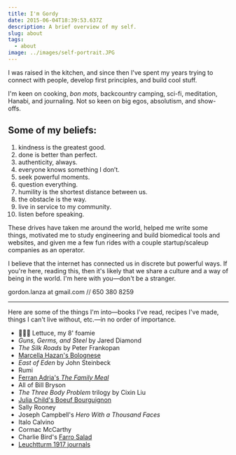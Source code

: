 ```yaml
---
title: I'm Gordy
date: 2015-06-04T18:39:53.637Z
description: A brief overview of my self.
slug: about
tags:
  - about
image: ../images/self-portrait.JPG
---
```


I was raised in the kitchen, and since then I've spent my years trying to connect with people, develop first principles, and build cool stuff.

I'm keen on cooking, _bon mots_, backcountry camping, sci-fi, meditation, Hanabi, and journaling. Not so keen on big egos, absolutism, and show-offs.

## Some of my beliefs:

1. kindness is the greatest good.
2. done is better than perfect.
3. authenticity, always.
4. everyone knows something I don’t.
5. seek powerful moments.
6. question everything.
7. humility is the shortest distance between us.
8. the obstacle is the way.
9. live in service to my community.
10. listen before speaking.

These drives have taken me around the world, helped me write some things, motivated me to study engineering and build biomedical tools and websites, and given me a few fun rides with a couple startup/scaleup companies as an operator.

I believe that the internet has connected us in discrete but powerful ways. If you're here, reading this, then it's likely that we share a culture and a way of being in the world. I'm here with you—don't be a stranger.

gordon.lanza at gmail.com // 650 380 8259

---

Here are some of the things I'm into—books I've read, recipes I've made, things I can't live without, etc.—in no order of importance.

- 🏄🏻‍♂️ Lettuce, my 8' foamie
- _Guns, Germs, and Steel_ by Jared Diamond
- _The Silk Roads_ by Peter Frankopan
- [Marcella Hazan's Bolognese](https://cooking.nytimes.com/recipes/1015181-marcella-hazans-bolognese-sauce)
- _East of Eden_ by John Steinbeck
- Rumi
- [Ferran Adria's _The Family Meal_](https://www.goodreads.com/book/show/11955187-the-family-meal)
- All of Bill Bryson
- _The Three Body Problem_ trilogy by Cixin Liu
- [Julia Child's Boeuf Bourguignon](https://www.tablespoon.com/recipes/julia-childs-beef-bourguignon/cdda3ccc-3623-4363-8095-aaca1a3f8313)
- Sally Rooney
- Joseph Campbell's _Hero With a Thousand Faces_
- Italo Calvino
- Cormac McCarthy
- Charlie Bird's [Farro Salad](https://cooking.nytimes.com/recipes/1015843-charlie-birds-farro-salad)
- [Leuchtturm 1917 journals](https://www.amazon.com/dp/B002TSIMW4/ref=twister_B08D6WK4G6?_encoding=UTF8&psc=1)

